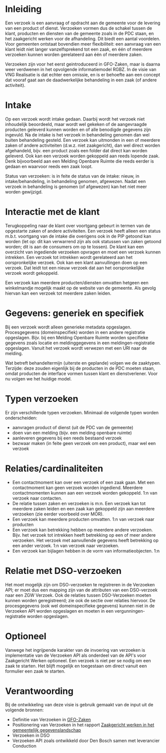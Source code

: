 # Inleiding
Een verzoek is een aanvraag of opdracht aan de gemeente voor de levering van een product of dienst. Verzoeken vormen dus de schakel tussen de klant, producten en diensten van de gemeente zoals in de PDC staan, en het zaakgericht werken voor de afhandeling. Dit biedt een aantal voordelen. Voor gemeenten ontstaat bovendien meer flexibiliteit: een aanvraag van een klant leidt niet langer vanzelfsprekend tot een zaak, en één of meerdere verzoeken kunnen worden gerelateerd aan één of meerdere zaken.

Verzoeken zijn voor het eerst geintroduceerd in GFO-Zaken, maar is daarna weer verdwenen in het opvolgende informatiemodel RGBZ. In de visie van VNG Realisatie is dat echter een omissie, en is er behoefte aan een concept dat vooraf gaat aan de daadwerkelijke behandeling in een zaak (of andere activiteit).

# Intake
Op een verzoek wordt intake gedaan. Daarbij wordt het verzoek niet inhoudelijk beoordeeld, maar wordt wel gekeken of de  aangevraagde producten geleverd kunnen worden en of alle benodigde gegevens zijn ingevuld. Na de intake is het verzoek in behandeling genomen dan wel buiten behandeling gesteld. Een verzoek kan uitmonden in een of meerdere zaken of andere activiteiten (d.w.z. niet zaakgericht), dan wel direct worden afgehandeld, bijv. een product zoals een folder dat direct kan worden geleverd. Ook kan een verzoek worden gekoppeld aan reeds lopende zaak. Denk bijvoorbeeld aan een Melding Openbare Ruimte die reeds eerder is gedaan en waarvoor reeds een zaak loopt.

Status van verzoeken: is in feite de status van de intake: nieuw, in intake/behandeling, in behandeling genomen, afgewezen. Nadat een verzoek in behandeling is genomen (of afgewezen) kan het niet meer worden gewijzigd.

# Interactie met de klant
Terugkoppeling naar de klant over voortgang gebeurt in termen van de opgestarte zaken of andere activiteiten. Een verzoek heeft alleen een status m.b.t. voortgang van de intake die overigens ook in de PIP getoond kan worden (let op: dit kan verwarrend zijn als ook statussen van zaken getoond worden; dit is aan de consumers om op te lossen). De klant kan een overzicht van ingediende verzoeken opvragen en moet een verzoek kunnen intrekken. Een verzoek tot intrekken wordt gerelateerd aan het oorspronkelijke verzoek. Ook kan een klant aanvullingen doen op een verzoek. Dat leidt tot een nieuw verzoek dat aan het oorspronkelijke verzoek wordt gekoppeld.

Een verzoek kan meerdere producten/diensten omvatten hetgeen een winkelmandje mogelijk maakt op de website van de gemeente. Als gevolg hiervan kan een verzoek tot meerdere zaken leiden. 

# Gegevens: generiek en specifiek
Bij een verzoek wordt alleen generieke metadata opgeslagen. Procesgegevens (domeinspecifiek) worden in een andere registratie opgeslagen. Bijv. bij een Melding Openbare Ruimte worden specifieke gegevens zoals locatie en meldinggegevens in een meldingen-registratie opgeslagen. Vanuit het verzoek wordt verwezen met een URI naar de melding.

Wat betreft behandeltermijn (uiterste en geplande) volgen we de zaaktypen. Terzijde: deze zouden eigenlijk bij de producten in de PDC moeten staan, omdat producten de interface vormen tussen klant en dienstverlener. Voor nu volgen we het huidige model.

# Typen verzoeken
Er zijn verschillende typen verzoeken. Minimaal de volgende typen worden onderscheiden:
* aanvragen product of dienst (uit de PDC van de gemeente)
* doen van een melding (bijv. een melding openbare ruimte)
* aanleveren gegevens bij een reeds bestaand verzoek
* bezwaar maken (in feite geen verzoek om een product), maar wel een verzoek

# Relaties/cardinaliteiten
* Een contactmoment kan over een verzoek of een zaak gaan. Met een contactmoment kan geen verzoek worden ingediend. Meerdere contactmomenten kunnen aan een verzoek worden gekoppeld. 1:n van verzoek naar contacten.
* De relatie tussen zaken en verzoeken is m:n. Een verzoek kan tot meerdere zaken leiden en een zaak kan gekoppeld zijn aan meerdere verzoeken (zie eerder voorbeeld over MOR).
* Een verzoek kan meerdere producten omvatten. 1:n van verzoek naar producten
* Een verzoek kan betrekking hebben op meerdere andere verzoeken. Bijv. het verzoek tot intrekken heeft betrekking op een of meer andere verzoeken. Het verzoek met aanvullende gegevens heeft betrekking op een ander verzoek. 1:n van verzoek naar verzoeken.
* Een verzoek kan bijlagen hebben in de vorm van informatieobjecten. 1:n

# Relatie met DSO-verzoeken
Het moet mogelijk zijn om DSO-verzoeken te registreren in de Verzoeken API; er moet dus een mapping zijn van de attributen van een DSO-verzoek naar een ZGW Verzoek. Ook de relaties tussen DSO-Verzoeken moeten kunnen worden geregistreerd; zie ook de sectie over relaties hiervoor. De procesgegevens (ook wel domeinspecifieke gegevens) kunnen niet in de Verzoeken API worden opgeslagen en moeten in een vergunningen-registratie worden opgeslagen.

# Optioneel
Vanwege het ingrijpende karakter van de invoering van verzoeken is implementatie van de Verzoeken API als onderdeel van de API's voor Zaakgericht Werken optioneel. Een verzoek is niet per se nodig om een zaak te starten. Het blijft mogelijk en toegestaan om direct vanuit een formulier een zaak te starten.

# Verantwoording 
Bij de ontwikkeling van deze visie is gebruik gemaakt van de input uit de volgende bronnen:
* Definitie van Verzoeken in [GFO-Zaken](https://www.gemmaonline.nl/index.php/GFO_Zaken_(Zaken_in_zicht))
* Positionering van Verzoeken in het rapport [Zaakgericht werken in het gemeentelijk gegevenslandschap](https://www.gemmaonline.nl/images/gemmaonline/f/f6/20190620_-_Zaakgericht_werken_in_het_Gemeentelijk_Gegevenslandschap_v101.pdf)
* Verzoeken in DSO
* Verzoeken API zoals ontwikkeld door Den Bosch samen met leverancier Conduction
